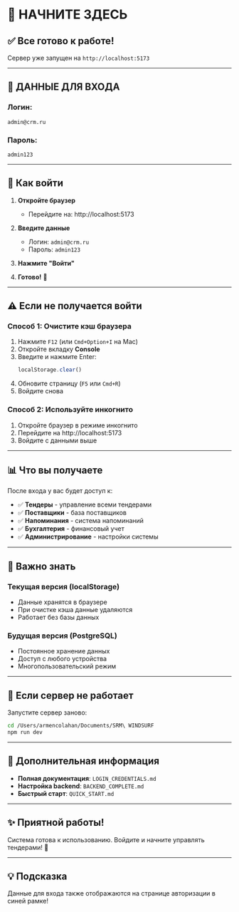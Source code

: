 # 🚀 НАЧНИТЕ ЗДЕСЬ

## ✅ Все готово к работе!

Сервер уже запущен на `http://localhost:5173`

---

## 🔐 ДАННЫЕ ДЛЯ ВХОДА

### Логин:
```
admin@crm.ru
```

### Пароль:
```
admin123
```

---

## 📝 Как войти

1. **Откройте браузер**
   - Перейдите на: http://localhost:5173

2. **Введите данные**
   - Логин: `admin@crm.ru`
   - Пароль: `admin123`

3. **Нажмите "Войти"**

4. **Готово!** 🎉

---

## ⚠️ Если не получается войти

### Способ 1: Очистите кэш браузера

1. Нажмите `F12` (или `Cmd+Option+I` на Mac)
2. Откройте вкладку **Console**
3. Введите и нажмите Enter:
   ```javascript
   localStorage.clear()
   ```
4. Обновите страницу (`F5` или `Cmd+R`)
5. Войдите снова

### Способ 2: Используйте инкогнито

1. Откройте браузер в режиме инкогнито
2. Перейдите на http://localhost:5173
3. Войдите с данными выше

---

## 📊 Что вы получаете

После входа у вас будет доступ к:

- ✅ **Тендеры** - управление всеми тендерами
- ✅ **Поставщики** - база поставщиков
- ✅ **Напоминания** - система напоминаний
- ✅ **Бухгалтерия** - финансовый учет
- ✅ **Администрирование** - настройки системы

---

## 🎯 Важно знать

### Текущая версия (localStorage)
- Данные хранятся в браузере
- При очистке кэша данные удаляются
- Работает без базы данных

### Будущая версия (PostgreSQL)
- Постоянное хранение данных
- Доступ с любого устройства
- Многопользовательский режим

---

## 🔧 Если сервер не работает

Запустите сервер заново:

```bash
cd /Users/armencolahan/Documents/SRM\ WINDSURF
npm run dev
```

---

## 📖 Дополнительная информация

- **Полная документация**: `LOGIN_CREDENTIALS.md`
- **Настройка backend**: `BACKEND_COMPLETE.md`
- **Быстрый старт**: `QUICK_START.md`

---

## ✨ Приятной работы!

Система готова к использованию. Войдите и начните управлять тендерами! 🚀

---

## 💡 Подсказка

Данные для входа также отображаются на странице авторизации в синей рамке!
